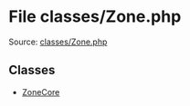 File classes/Zone.php
=========

Source: [classes/Zone.php](https://github.com/PrestaShop/PrestaShop/blob/1.6.0.1/classes/Zone.php)


Classes
-------

* [ZoneCore](class.ZoneCore.md)

